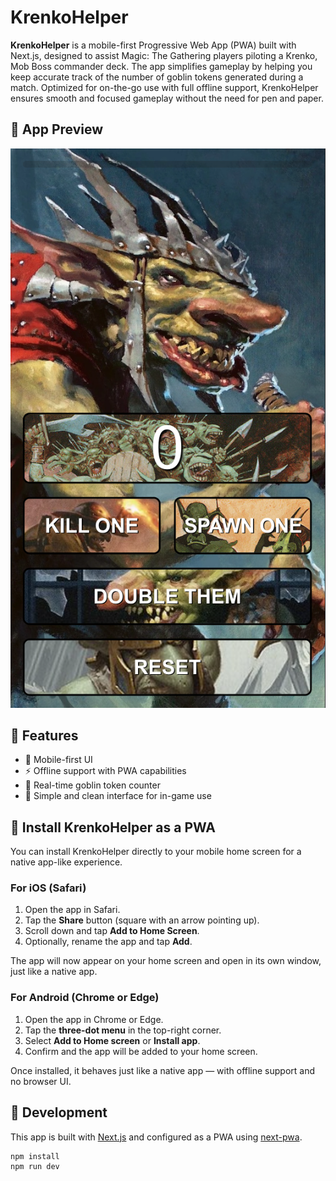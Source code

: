 # KrenkoHelper

**KrenkoHelper** is a mobile-first Progressive Web App (PWA) built with Next.js, designed to assist Magic: The Gathering players piloting a Krenko, Mob Boss commander deck. The app simplifies gameplay by helping you keep accurate track of the number of goblin tokens generated during a match. Optimized for on-the-go use with full offline support, KrenkoHelper ensures smooth and focused gameplay without the need for pen and paper.

## 📸 App Preview

![App Preview](./public/images/app-preview.png)

## 🚀 Features

- 📱 Mobile-first UI
- ⚡ Offline support with PWA capabilities
- 👺 Real-time goblin token counter
- 🧼 Simple and clean interface for in-game use

## 📲 Install KrenkoHelper as a PWA

You can install KrenkoHelper directly to your mobile home screen for a native app-like experience.

### For iOS (Safari)

1. Open the app in Safari.
2. Tap the **Share** button (square with an arrow pointing up).
3. Scroll down and tap **Add to Home Screen**.
4. Optionally, rename the app and tap **Add**.

The app will now appear on your home screen and open in its own window, just like a native app.

### For Android (Chrome or Edge)

1. Open the app in Chrome or Edge.
2. Tap the **three-dot menu** in the top-right corner.
3. Select **Add to Home screen** or **Install app**.
4. Confirm and the app will be added to your home screen.

Once installed, it behaves just like a native app — with offline support and no browser UI.

## 🧪 Development

This app is built with [Next.js](https://nextjs.org/) and configured as a PWA using [next-pwa](https://github.com/shadowwalker/next-pwa).

```bash
npm install
npm run dev
